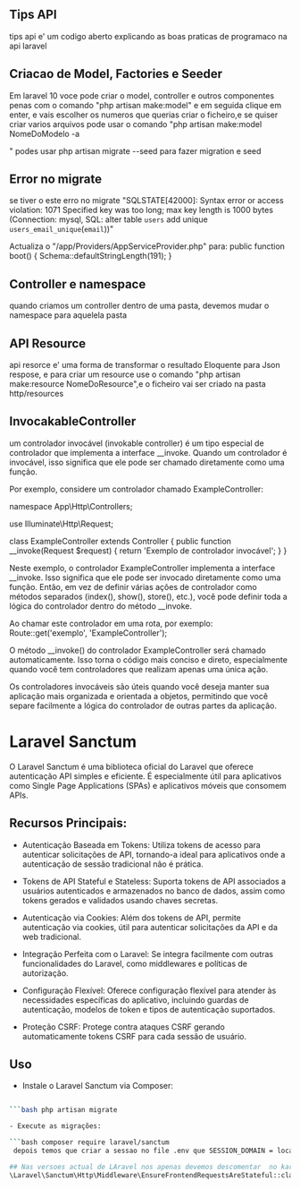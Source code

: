 ## Tips API

tips api e' um codigo aberto explicando as boas praticas de programaco na api laravel

## Criacao de Model, Factories e Seeder

Em laravel 10 voce pode criar o model, controller e outros componentes penas com o comando "php artisan make:model" e em seguida clique em enter, e vais escolher os numeros que querias criar o ficheiro,e se quiser criar varios arquivos pode usar o comando "php artisan make:model NomeDoModelo -a

"
podes usar php artisan migrate --seed para fazer migration e seed
## Error no migrate 

se tiver o este erro no migrate "SQLSTATE[42000]: Syntax error or access violation: 1071 Specified key was too long; max key length is 1000 bytes (Connection: mysql, SQL: alter table `users` add unique `users_email_unique`(`email`))"

Actualiza o "/app/Providers/AppServiceProvider.php"
para:
public function boot()
{
    Schema::defaultStringLength(191);
}

## Controller e namespace

quando criamos um controller dentro de uma pasta, devemos mudar o namespace para aquelela pasta

## API Resource

api resorce e' uma forma de transformar o resultado Eloquente para Json respose, e para criar um resource use o comando "php artisan make:resource NomeDoResource",e o ficheiro vai ser criado na pasta http/resources

## InvocakableController
 um controlador invocável (invokable controller) é um tipo especial de controlador que implementa a interface __invoke. Quando um controlador é invocável, isso significa que ele pode ser chamado diretamente como uma função.

Por exemplo, considere um controlador chamado ExampleController:

namespace App\Http\Controllers;

use Illuminate\Http\Request;

class ExampleController extends Controller
{
    public function __invoke(Request $request)
    {
        return 'Exemplo de controlador invocável';
    }
}

Neste exemplo, o controlador ExampleController implementa a interface __invoke. Isso significa que ele pode ser invocado diretamente como uma função. Então, em vez de definir várias ações de controlador como métodos separados (index(), show(), store(), etc.), você pode definir toda a lógica do controlador dentro do método __invoke.

Ao chamar este controlador em uma rota, por exemplo:
Route::get('exemplo', 'ExampleController');

O método __invoke() do controlador ExampleController será chamado automaticamente. Isso torna o código mais conciso e direto, especialmente quando você tem controladores que realizam apenas uma única ação.

Os controladores invocáveis são úteis quando você deseja manter sua aplicação mais organizada e orientada a objetos, permitindo que você separe facilmente a lógica do controlador de outras partes da aplicação.

# Laravel Sanctum
O Laravel Sanctum é uma biblioteca oficial do Laravel que oferece autenticação API simples e eficiente. É especialmente útil para aplicativos como Single Page Applications (SPAs) e aplicativos móveis que consomem APIs.

## Recursos Principais:

- Autenticação Baseada em Tokens: Utiliza tokens de acesso para autenticar solicitações de API, tornando-a ideal para aplicativos onde a autenticação de sessão tradicional não é prática.

- Tokens de API Stateful e Stateless: Suporta tokens de API associados a usuários autenticados e armazenados no banco de dados, assim como tokens gerados e validados usando chaves secretas.

- Autenticação via Cookies: Além dos tokens de API, permite autenticação via cookies, útil para autenticar solicitações da API e da web tradicional.

- Integração Perfeita com o Laravel: Se integra facilmente com outras funcionalidades do Laravel, como middlewares e políticas de autorização.

- Configuração Flexível: Oferece configuração flexível para atender às necessidades específicas do aplicativo, incluindo guardas de autenticação, modelos de token e tipos de autenticação suportados.

- Proteção CSRF: Protege contra ataques CSRF gerando automaticamente tokens CSRF para cada sessão de usuário.

## Uso

- Instale o Laravel Sanctum via Composer:
  
```bash composer require laravel/sanctum

```bash php artisan migrate

- Execute as migrações:

```bash composer require laravel/sanctum
 depois temos que criar a sessao no file .env que SESSION_DOMAIN = localhost (se estiver na maquina local)

## Nas versoes actual de LAravel nos apenas devemos descomentar  no karnel api, a linha
\Laravel\Sanctum\Http\Middleware\EnsureFrontendRequestsAreStateful::class,

